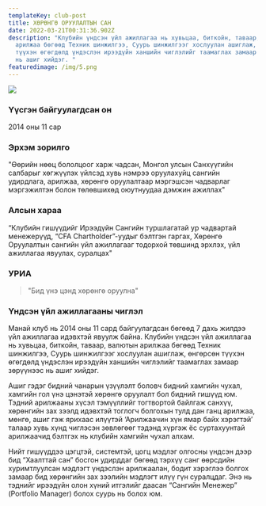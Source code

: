 ```yaml
---
templateKey: club-post
title: ХӨРӨНГӨ ОРУУЛАЛТЫН САН
date: 2022-03-21T00:31:36.902Z
description: "Клубийн үндсэн үйл ажиллагаа нь хувьцаа, биткойн, таваар, валютын
  арилжаа бөгөөд Техник шинжилгээ, Суурь шинжилгээг хослуулан ашиглаж, өнгөрсөн
  түүхэн өгөгдөлд үндэслэн ирээдүйн ханшийн чиглэлийг таамаглах замаар зөрүүнээс
  нь ашиг хийдэг. "
featuredimage: /img/5.png
---
```

![](/img/5.png)

### Үүсгэн байгуулагдсан он

2014 оны 11 сар

### Эрхэм зорилго

"Өөрийн нөөц бололцоог харж чадсан, Монгол улсын Санхүүгийн салбарыг хөгжүүлэх үйлсэд хувь нэмрээ оруулахуйц сангийн удирдлага, арилжаа, хөрөнгө оруулалтаар мэргэшсэн чадварлаг мэргэжилтэн болон төлөвшихөд оюутнуудаа дэмжин ажиллах"

### Алсын хараа

“Клубийн гишүүдийг Ирээдүйн Сангийн туршлагатай ур чадвартай менежерүүд, “CFA Chartholder”-уудыг бэлтгэн гаргах, Хөрөнгө Оруулалтын сангийн үйл ажиллагааг тодорхой төвшинд эрхлэх, үйл ажиллагаа явуулах, суралцах"

### УРИА

> "Бид үнэ цэнд хөрөнгө оруулна"

### Үндсэн үйл ажиллагааны чиглэл

Манай клуб нь 2014 оны 11 сард байгуулагдсан бөгөөд 7 дахь жилдээ үйл ажиллагаа идэвхтэй явуулж байна. Клубийн үндсэн үйл ажиллагаа нь хувьцаа, биткойн, таваар, валютын арилжаа бөгөөд Техник шинжилгээ, Суурь шинжилгээг хослуулан ашиглаж, өнгөрсөн түүхэн өгөгдөлд үндэслэн ирээдүйн ханшийн чиглэлийг таамаглах замаар зөрүүнээс нь ашиг хийдэг. 

Ашиг гэдэг бидний чанарын үзүүлэлт боловч бидний хамгийн чухал, хамгийн гол үнэ цэнэтэй хөрөнгө оруулалт бол бидний гишүүд юм. Тэдний арилжааны хүсэл тэмүүллийг тогтвортой байлгаж санхүү, хөрөнгийн зах зээлд идэвхтэй тоглогч болгохын тулд дан ганц арилжаа, мөнгө, ашиг гэж ярихаас илүүтэй ‘Арилжаачин хүн ямар байх хэрэгтэй’ талаар хувь хүнд чиглэсэн зөвлөгөөг тэдэнд хүргэж ёс суртахуунтай арилжаачид бэлтгэх нь клубийн хамгийн чухал алхам.

Нийт гишүүддээ цэгцтэй, системтэй, цогц мэдлэг олгосны үндсэн дээр бид “Хаалттай сан” босгон удирддаг бөгөөд тэрхүү санг өөрсдийн хуримтлуулсан мэдлэгт үндэслэн арилжаалан, бодит хэрэглээ болгох замаар бид хөрөнгийн зах зээлийн мэдлэгт илүү гүн суралцдаг. Энэ нь тэднийг ирээдүйн олон хүний итгэлийг даасан “Сангийн Менежер” (Portfolio Manager) болох суурь нь болох юм.

![]()

![]()

![]()